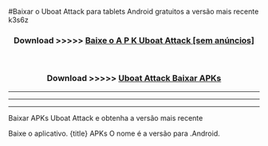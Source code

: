 #Baixar o Uboat Attack   para tablets Android gratuitos a versão mais recente k3s6z


<div align="center">
<h3>Download >>>>> <a href="https://pt-web.web.app/?pt= Uboat Attack ">Baixe o A P K Uboat Attack  [sem anúncios]</a></h3><br>

<h3>Download >>>>> <a href="https://pt-web.web.app/?pt= Uboat Attack ">Uboat Attack  Baixar APKs</a></h3>
</div>

----------------------------------------------------------

----------------------------------------------------------

----------------------------------------------------------

Baixar APKs Uboat Attack  e obtenha a versão mais recente

Baixe o aplicativo. {title} APKs O nome é a versão para .Android.


